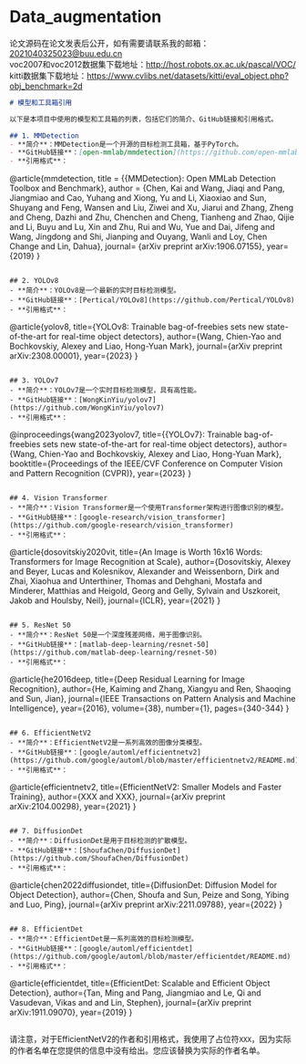 # Data_augmentation
论文源码在论文发表后公开，如有需要请联系我的邮箱：2021040325023@buu.edu.cn  
voc2007和voc2012数据集下载地址：http://host.robots.ox.ac.uk/pascal/VOC/  
kitti数据集下载地址：https://www.cvlibs.net/datasets/kitti/eval_object.php?obj_benchmark=2d  

```markdown
# 模型和工具箱引用

以下是本项目中使用的模型和工具箱的列表，包括它们的简介、GitHub链接和引用格式。

## 1. MMDetection
- **简介**：MMDetection是一个开源的目标检测工具箱，基于PyTorch。
- **GitHub链接**：[open-mmlab/mmdetection](https://github.com/open-mmlab/mmdetection)
- **引用格式**：
  ```
  @article{mmdetection,
  title   = {{MMDetection}: Open MMLab Detection Toolbox and Benchmark},
  author  = {Chen, Kai and Wang, Jiaqi and Pang, Jiangmiao and Cao, Yuhang and
  Xiong, Yu and Li, Xiaoxiao and Sun, Shuyang and Feng, Wansen and
  Liu, Ziwei and Xu, Jiarui and Zhang, Zheng and Cheng, Dazhi and
  Zhu, Chenchen and Cheng, Tianheng and Zhao, Qijie and Li, Buyu and
  Lu, Xin and Zhu, Rui and Wu, Yue and Dai, Jifeng and Wang, Jingdong
  and Shi, Jianping and Ouyang, Wanli and Loy, Chen Change and Lin, Dahua},
  journal= {arXiv preprint arXiv:1906.07155},
  year={2019}
  }
  ```

## 2. YOLOv8
- **简介**：YOLOv8是一个最新的实时目标检测模型。
- **GitHub链接**：[Pertical/YOLOv8](https://github.com/Pertical/YOLOv8)
- **引用格式**：
  ```
  @article{yolov8,
  title={YOLOv8: Trainable bag-of-freebies sets new state-of-the-art for real-time object detectors},
  author={Wang, Chien-Yao and Bochkovskiy, Alexey and Liao, Hong-Yuan Mark},
  journal={arXiv preprint arXiv:2308.00001},
  year={2023}
  }
  ```

## 3. YOLOv7
- **简介**：YOLOv7是一个实时目标检测模型，具有高性能。
- **GitHub链接**：[WongKinYiu/yolov7](https://github.com/WongKinYiu/yolov7)
- **引用格式**：
  ```
  @inproceedings{wang2023yolov7,
  title={{YOLOv7}: Trainable bag-of-freebies sets new state-of-the-art for real-time object detectors},
  author={Wang, Chien-Yao and Bochkovskiy, Alexey and Liao, Hong-Yuan Mark},
  booktitle={Proceedings of the IEEE/CVF Conference on Computer Vision and Pattern Recognition (CVPR)},
  year={2023}
  }
  ```

## 4. Vision Transformer
- **简介**：Vision Transformer是一个使用Transformer架构进行图像识别的模型。
- **GitHub链接**：[google-research/vision_transformer](https://github.com/google-research/vision_transformer)
- **引用格式**：
  ```
  @article{dosovitskiy2020vit,
  title={An Image is Worth 16x16 Words: Transformers for Image Recognition at Scale},
  author={Dosovitskiy, Alexey and Beyer, Lucas and Kolesnikov, Alexander and Weissenborn, Dirk and Zhai, Xiaohua and Unterthiner, Thomas and  Dehghani, Mostafa and Minderer, Matthias and Heigold, Georg and Gelly, Sylvain and Uszkoreit, Jakob and Houlsby, Neil},
  journal={ICLR},
  year={2021}
  }
  ```

## 5. ResNet 50
- **简介**：ResNet 50是一个深度残差网络，用于图像识别。
- **GitHub链接**：[matlab-deep-learning/resnet-50](https://github.com/matlab-deep-learning/resnet-50)
- **引用格式**：
  ```
  @article{he2016deep,
    title={Deep Residual Learning for Image Recognition},
    author={He, Kaiming and Zhang, Xiangyu and Ren, Shaoqing and Sun, Jian},
    journal={IEEE Transactions on Pattern Analysis and Machine Intelligence},
    year={2016},
    volume={38},
    number={1},
    pages={340-344}
  }
  ```

## 6. EfficientNetV2
- **简介**：EfficientNetV2是一系列高效的图像分类模型。
- **GitHub链接**：[google/automl/efficientnetv2](https://github.com/google/automl/blob/master/efficientnetv2/README.md)
- **引用格式**：
  ```
  @article{efficientnetv2,
    title={EfficientNetV2: Smaller Models and Faster Training},
    author={XXX and XXX},
    journal={arXiv preprint arXiv:2104.00298},
    year={2021}
  }
  ```

## 7. DiffusionDet
- **简介**：DiffusionDet是用于目标检测的扩散模型。
- **GitHub链接**：[ShoufaChen/DiffusionDet](https://github.com/ShoufaChen/DiffusionDet)
- **引用格式**：
  ```
  @article{chen2022diffusiondet,
  title={DiffusionDet: Diffusion Model for Object Detection},
  author={Chen, Shoufa and Sun, Peize and Song, Yibing and Luo, Ping},
  journal={arXiv preprint arXiv:2211.09788},
  year={2022}
  }
  ```

## 8. EfficientDet
- **简介**：EfficientDet是一系列高效的目标检测模型。
- **GitHub链接**：[google/automl/efficientdet](https://github.com/google/automl/blob/master/efficientdet/README.md)
- **引用格式**：
  ```
  @article{efficientdet,
    title={EfficientDet: Scalable and Efficient Object Detection},
    author={Tan, Ming and Pang, Jiangmiao and Le, Qi and Vasudevan, Vikas and and Lin, Stephen},
    journal={arXiv preprint arXiv:1911.09070},
    year={2019}
  }
  ```
```

请注意，对于EfficientNetV2的作者和引用格式，我使用了占位符`XXX`，因为实际的作者名单在您提供的信息中没有给出。您应该替换为实际的作者名单。

